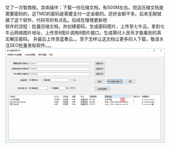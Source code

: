 交了一次智商税。具体操作：下载一份压缩文档，有500M左右。但这压缩文档是需要密码的，这TMD的密码是需要支付一定金额的。还好金额不多。后来无聊就搞了这个软件，代码写的有点乱。后续在慢慢更新吧
</br>
软件的流程：批量压缩文档，并创建密码，生成密码图片，上传至七牛云。拿到七牛云网络图片地址，上传至8图片调用8图片接口，生成需付人民币才能看到的真实解压密码。 并最后上传至蓝奏云。。至于怎样让这文档让更多的人下载，敬请关注SEO批量发帖软件。。。
![image](https://raw.githubusercontent.com/xxtkong/Compress/master/images/1.png)
